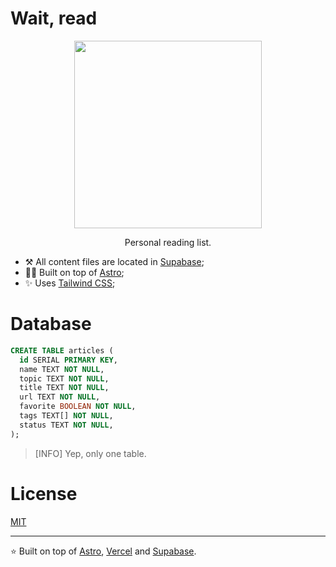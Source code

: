 # Wait, read

<p align="center">
  <img width="300" src="https://github.com/user-attachments/assets/e617aebe-6100-4c10-9841-2b383bdab801" alt="" />
</p>
<p align="center">Personal reading list.</p>

- ⚒️ All content files are located in [Supabase](https://supabase.com);
- 👨‍🚀 Built on top of [Astro](https://astro.build);
- ✨ Uses [Tailwind CSS](https://tailwindcss.com);

# Database

```sql
CREATE TABLE articles (
  id SERIAL PRIMARY KEY,
  name TEXT NOT NULL,
  topic TEXT NOT NULL,
  title TEXT NOT NULL,
  url TEXT NOT NULL,
  favorite BOOLEAN NOT NULL,
  tags TEXT[] NOT NULL,
  status TEXT NOT NULL,
);
```

> [INFO] Yep, only one table.

# License

[MIT](https://choosealicense.com/licenses/mit/)

---

⭐️ Built on top of [Astro](https://astro.build), [Vercel](https://vercel.com) and [Supabase](https://supabase.com).
